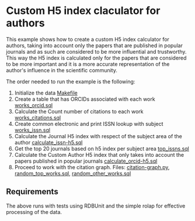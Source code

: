 # Custom H5 index claculator for authors

This example shows how to create a custom H5 index calculator for authors, taking into account
only the papers that are published in popular journals and as such are considered to be more
influential and trustworthy.
This way the H5 index is calculated only for the papers that are considered to be more important
and it is a more accurate representation of the author's influence in the scientific community.

The order needed to run the example is the following:
1) Initialize the data [Makefile](Makefile)
2) Create a table that has ORCIDs associated with each work [works_orcid.sql](works_orcid.sql)
3) Calculate the Count number of citations to each work [works_citations.sql](works_citations.sql)
4) Create common electronic and print ISSN lookup with subject [works_issn.sql](works_issn.sql)
5) Calculate the Journal H5 index with respect of the subject area of the author [calculate_issn-h5.sql](calculate_issn-h5.sql)
6) Get the top 20 journals based on h5 index per subject area [top_issns.sql](top_issns.sql)
7) Calculate the Custom Author H5 index that only takes into account the papers published in popular journals [calculate_orcid-h5.sql](calculate_orcid-h5.sql)
8) Proceed to work with the citation graph. Files: [citation-graph.py](citation-graph.py), [random_top_works.sql](random_top_works.sql), [random_other_works.sql](random_other_works.sql)

## Requirements

The above runs with tests using RDBUnit and the simple rolap for effective processing of the data.